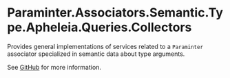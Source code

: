 # Paraminter.Associators.Semantic.Type.Apheleia.Queries.Collectors

Provides general implementations of services related to a `Paraminter` associator specialized in semantic data about type arguments.

See [GitHub](https://github.com/Paraminter/Paraminter.Associators.Semantic.Type.Apheleia) for more information.
